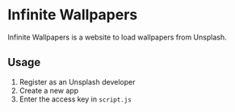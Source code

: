 # Infinite Wallpapers

Infinite Wallpapers is a website to load wallpapers from Unsplash.

## Usage

1. Register as an Unsplash developer
2. Create a new app
3. Enter the access key in `script.js`

